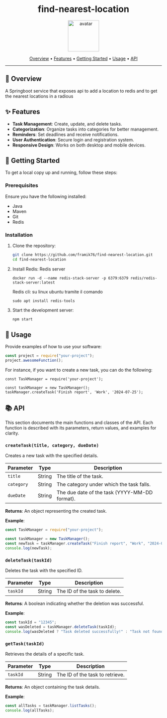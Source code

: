 <div align="center">
    
  # find-nearest-location
  
  <img src="https://api.dicebear.com/9.x/icons/svg?seed=Midnight&backgroundColor[]&icon=lightbulb" height="100" alt="avatar" />
  
  [Overview](#🎯-overview) •
  [Features](#✨-features) •
  [Getting Started](#🚀-getting-started) •
  [Usage](#📘-usage) •
  [API](#📚-api)
  
  </div>
  
  ---
  
  ## 🎯 Overview
  
  A Springboot service that exposes api to add a location to redis and to get the nearest locations in a radious 
  
  ## ✨ Features
  
  - **Task Management**: Create, update, and delete tasks.
  - **Categorization**: Organize tasks into categories for better management.
  - **Reminders**: Set deadlines and receive notifications.
  - **User Authentication**: Secure login and registration system.
  - **Responsive Design**: Works on both desktop and mobile devices.
  
  ## 🚀 Getting Started
  
  To get a local copy up and running, follow these steps:
  
  ### Prerequisites
  
  Ensure you have the following installed:
  
  - Java
  - Maven
  - Git
  - Redis
  
  ### Installation
  
  1. Clone the repository:
  
     ```bash
     git clone https://github.com/framik76/find-nearest-location.git
     cd find-nearest-location
     ```
  
  2. Install Redis:
     Redis server

      ```
      docker run -d --name redis-stack-server -p 6379:6379 redis/redis-stack-server:latest
      ```

      Redis cli: su linux ubuntu tramite il comando

      ```
      sudo apt install redis-tools
      ```
   
  3. Start the development server:
     ```bash
     npm start
     ```
  
  ## 📘 Usage
  
  Provide examples of how to use your software:
  
  ```javascript
  const project = require("your-project");
  project.awesomeFunction();
  ```
  
  For instance, if you want to create a new task, you can do the following:
  
  ```
  const TaskManager = require('your-project');
  
  const taskManager = new TaskManager();
  taskManager.createTask('Finish report', 'Work', '2024-07-25');
  ```
  
  ## 📚 API
  
  This section documents the main functions and classes of the API. Each function is described with its parameters, return values, and examples for clarity.
  
  ### `createTask(title, category, dueDate)`
  
  Creates a new task with the specified details.
  
  | Parameter  | Type   | Description                                   |
  | ---------- | ------ | --------------------------------------------- |
  | `title`    | String | The title of the task.                        |
  | `category` | String | The category under which the task falls.      |
  | `dueDate`  | String | The due date of the task (YYYY-MM-DD format). |
  
  **Returns**: An object representing the created task.
  
  **Example**:
  
  ```javascript
  const TaskManager = require("your-project");
  
  const taskManager = new TaskManager();
  const newTask = taskManager.createTask("Finish report", "Work", "2024-07-25");
  console.log(newTask);
  ```
  
  ### `deleteTask(taskId)`
  
  Deletes the task with the specified ID.
  
  | Parameter | Type   | Description                   |
  | --------- | ------ | ----------------------------- |
  | `taskId`  | String | The ID of the task to delete. |
  
  **Returns**: A boolean indicating whether the deletion was successful.
  
  **Example**:
  
  ```javascript
  const taskId = "12345";
  const wasDeleted = taskManager.deleteTask(taskId);
  console.log(wasDeleted ? "Task deleted successfully!" : "Task not found.");
  ```
  
  ### `getTask(taskId)`
  
  Retrieves the details of a specific task.
  
  | Parameter | Type   | Description                     |
  | --------- | ------ | ------------------------------- |
  | `taskId`  | String | The ID of the task to retrieve. |
  
  **Returns**: An object containing the task details.
  
  **Example**:
  
  ```javascript
  const allTasks = taskManager.listTasks();
  console.log(allTasks);
  ```
  